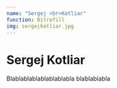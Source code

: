 ```yaml
---
name: "Sergej <br>Kotliar"
function: Bitrefill
img: sergejkotliar.jpg
---
```


# Sergej Kotliar
 
Blablablablablablablabla
blablablabla

